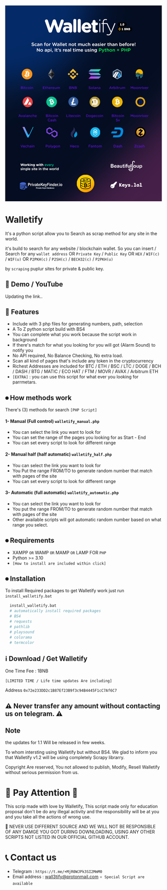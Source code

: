 
![App Screenshot](https://github.com/Walletify/Walletify/blob/main/walletify_screenshot.png?raw=true)

# Walletify

It's a python script allow you to Search as scrap method for any site in the world.

it's build to search for any website / blockchain wallet. So you can insert / Search for any `wallet address` OR `Private Key` / `Public Key` OR `HEX` / `WIF(c)` / `WIF(u)` OR `P2PKH(c)` / `P2SH(c)` / `BECH32(c)` / `P2PKH(u)` 

by `scraping` puplur sites for private & public key.


## 🌟 Demo / YouTube
Updating the link..

## 🌟 Features
 
- Include with 3 php files for generating numbers, path, selection
- A To Z python script build with BS4
- You can complete what you work because the script work in background
- If there's match for what you looking for you will got (Alarm Sound) to notify you
- No API required, No Balance Checking, No extra load.
- Scan all kind of pages that's include any token in the cryptocurrency
- Richest Addresses are included for BTC / ETH / BSC / LTC / DOGE / BCH / DASH / BTG / MATIC / ECO HAT / FTM / MOVR / AVAX / Arbitrum ETH
- `[EXTRA]` : you can use this script for what ever you looking for parrmetars.





## ⏺ How methods work
There's (3) methods for search `[PHP Script]`

#### 1- Manual (Full control) `walletify_manual.php`

- You can select the link you want to look for
- You can set the range of the pages you looking for as Start - End
- You can set every script to look for different range

#### 2- Manual half (half automatic) `walletify_half.php`

- You can select the link you want to look for
- You Put the range FROM/TO to generate random number that match with pages of the site
- You can set every script to look for different range

#### 3- Automatic (full automatic) `walletify_automatic.php`

- You can select the link you want to look for 
- You put the range FROM/TO to generate random number that match with pages of the site
- Other available scripts will got automatic random number based on what range you select.


## ⏺ Requirements 
- XAMPP `OR` WAMP `OR` MAMP `OR` LAMP FOR `PHP`
- Python >= 3.10
- `[How to install are included within click]`


 
## ⏺ Installation

To install Required packages to get Walletify work just run `install_walletify.bat`

```bash
  install_walletify.bat
  # automatically install required packages
  # BS4
  # requests
  # pathlib
  # playsound
  # colorama
  # termcolor
```

## ℹ Download / Get Walletify
One Time Fee : 1BNB

 `[LIMITED TIME / Life time updates Are including] `

Address `0x72e233DD2c1B87Ef23B9f3c94B4445F1cC7Af6C7`

## ⚠ Never transfer any amount without contacting us on telegram. ⚠


## Note 
the updates for 1.1 Will be released in few weeks.

To whom intersting using Walletify but without BS4. We glad to inform you that  Walletify v1.2 will be using completely Scrapy librarry.

Copyright Are reserved, You not allowed to publish, Modify, Resell Walletify without serious permission from us.


# 🔴 Pay Attention  🔴
This scrip made with love by Walletify, This script made only for education proposal don't be do any illegal activity and the responsibility will be at you and you take all the actions of wrong use. 

🔴 NEVER USE DIFFERENT SOURCE AND WE WILL NOT BE RESPONSIBLE OF ANY DAMGE YOU GOT DURING DOWNLOADING, USING ANY OTHER SCRIPTS NOT LISTED IN OUR OFFICIAL GITHUB ACCOUNT.


# 📞 Contact us
- Telegram : `https://t.me/+MjR0WJPk3SI2MmM0`
- Email address : wall3tify@protonmail.com
`⭐ Special Script are available`
